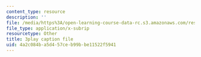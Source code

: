 ```yaml
---
content_type: resource
description: ''
file: /media/https%3A/open-learning-course-data-rc.s3.amazonaws.com/res-6-012-introduction-to-probability-spring-2018/4a2c084ba5d457ceb99bbe11522f5941_4QeL1ma_XJ0.vtt
file_type: application/x-subrip
resourcetype: Other
title: 3play caption file
uid: 4a2c084b-a5d4-57ce-b99b-be11522f5941
---
```

